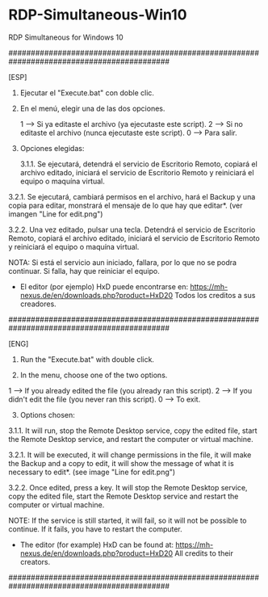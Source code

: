 # RDP-Simultaneous-Win10
RDP Simultaneous for Windows 10


############################################################################################


[ESP]


1. Ejecutar el "Execute.bat" con doble clic.

2. En el menú, elegir una de las dos opciones.

	1 --> Si ya editaste el archivo (ya ejecutaste este script).
	2 --> Si no editaste el archivo (nunca ejecutaste este script).
	0 --> Para salir.

3. Opciones elegidas:

	3.1.1. Se ejecutará, detendrá el servicio de Escritorio Remoto, copiará el archivo editado, iniciará el servicio de Escritorio Remoto y reiniciará el equipo o maquína virtual.

  3.2.1. Se ejecutará, cambiará permisos en el archivo, hará el Backup y una copia para editar, monstrará el mensaje de lo que hay que editar*. (ver imangen "Line for edit.png")

  3.2.2. Una vez editado, pulsar una tecla. Detendrá el servicio de Escritorio Remoto, copiará el archivo editado, iniciará el servicio de Escritorio Remoto y reiniciará el equipo o maquína virtual.



NOTA: Si está el servicio aun iniciado, fallara, por lo que no se podra continuar. Si falla, hay que reiniciar el equipo.



* El editor (por ejemplo) HxD puede encontrarse en: https://mh-nexus.de/en/downloads.php?product=HxD20
Todos los creditos a sus creadores.


############################################################################################


[ENG]


1. Run the "Execute.bat" with double click.

2. In the menu, choose one of the two options.

1 --> If you already edited the file (you already ran this script).
2 --> If you didn't edit the file (you never ran this script).
0 --> To exit.

3. Options chosen:

  3.1.1. It will run, stop the Remote Desktop service, copy the edited file, start the Remote Desktop service, and restart the computer or virtual machine.

  3.2.1. It will be executed, it will change permissions in the file, it will make the Backup and a copy to edit, it will show the message of what it is necessary to edit*. (see image "Line for edit.png")

  3.2.2. Once edited, press a key. It will stop the Remote Desktop service, copy the edited file, start the Remote Desktop service and restart the computer or virtual machine.



NOTE: If the service is still started, it will fail, so it will not be possible to continue. If it fails, you have to restart the computer.



* The editor (for example) HxD can be found at: https://mh-nexus.de/en/downloads.php?product=HxD20
All credits to their creators.


############################################################################################
